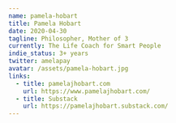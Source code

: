```yaml
---
name: pamela-hobart
title: Pamela Hobart
date: 2020-04-30
tagline: Philosopher, Mother of 3
currently: The Life Coach for Smart People
indie_status: 3+ years
twitter: amelapay
avatar: /assets/pamela-hobart.jpg
links:
  - title: pamelajhobart.com
    url: https://www.pamelajhobart.com/
  - title: Substack
    url: https://pamelajhobart.substack.com/
---
```

